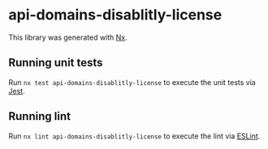 # api-domains-disablitly-license

This library was generated with [Nx](https://nx.dev).

## Running unit tests

Run `nx test api-domains-disablitly-license` to execute the unit tests via [Jest](https://jestjs.io).

## Running lint

Run `nx lint api-domains-disablitly-license` to execute the lint via [ESLint](https://eslint.org/).
